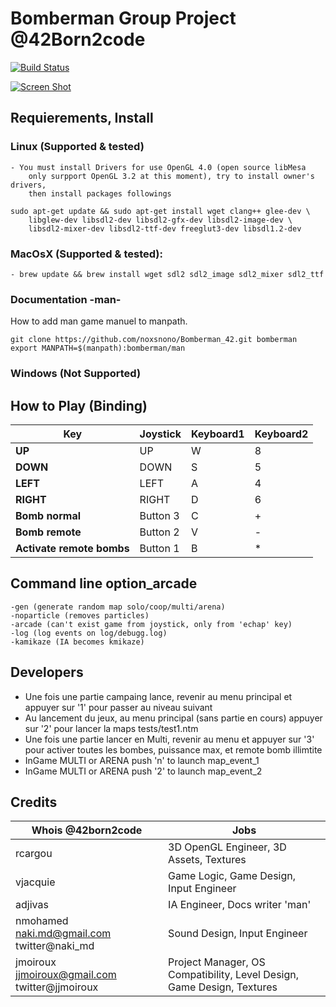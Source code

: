 # Bomberman Group Project @42Born2code
[![Build Status](https://travis-ci.org/noxsnono/Bomberman_42.svg?branch=master)](https://travis-ci.org/noxsnono/Bomberman_42)

[![Screen Shot](https://raw.githubusercontent.com/noxsnono/Bomberman_42/master/assets/zzzzOthers/bomberman_animated.gif)](http://www.dailymotion.com/video/x48re9e_bomberman-42-born2code-kamo-con-maker-faire-paris-2016_school)

## Requierements, Install

### Linux (Supported & tested)
    - You must install Drivers for use OpenGL 4.0 (open source libMesa
	    only surpport OpenGL 3.2 at this moment), try to install owner's drivers,
	    then install packages followings

    sudo apt-get update && sudo apt-get install wget clang++ glee-dev \
        libglew-dev libsdl2-dev libsdl2-gfx-dev libsdl2-image-dev \
        libsdl2-mixer-dev libsdl2-ttf-dev freeglut3-dev libsdl1.2-dev

### MacOsX (Supported & tested):
    - brew update && brew install wget sdl2 sdl2_image sdl2_mixer sdl2_ttf

### Documentation -man-
How to add man game manuel to manpath.
```
git clone https://github.com/noxsnono/Bomberman_42.git bomberman
export MANPATH=$(manpath):bomberman/man
```

### Windows (Not Supported)

## How to Play (Binding)
Key | Joystick | Keyboard1 | Keyboard2
------------ | ------------- | ------------- | -------------
**UP** | UP | W | 8
**DOWN** | DOWN | S | 5
**LEFT** | LEFT | A | 4
**RIGHT** | RIGHT | D | 6
**Bomb normal** | Button 3 | C | +
**Bomb remote** | Button 2 | V | -
**Activate remote bombs** | Button 1 | B | *

## Command line option_arcade
    -gen (generate random map solo/coop/multi/arena)
    -noparticle (removes particles)
    -arcade (can't exist game from joystick, only from 'echap' key)
    -log (log events on log/debugg.log)
    -kamikaze (IA becomes kmikaze)

## Developers
- Une fois une partie campaing lance, revenir au menu principal et appuyer sur '1' pour passer au niveau suivant
- Au lancement du jeux, au menu principal (sans partie en cours) appuyer sur '2' pour lancer la maps tests/test1.ntm
- Une fois une partie lancer en Multi, revenir au menu et appuyer sur '3' pour activer toutes les bombes, puissance max, et remote bomb illimtite
- InGame MULTI or ARENA push 'n' to launch map_event_1
- InGame MULTI or ARENA push '2' to launch map_event_2

## Credits
Whois @42born2code | Jobs
------------ | -------------
rcargou  | 3D OpenGL Engineer, 3D Assets, Textures
vjacquie | Game Logic, Game Design, Input Engineer
adjivas | IA Engineer, Docs writer 'man'
nmohamed naki.md@gmail.com twitter@naki_md | Sound Design, Input Engineer
jmoiroux jjmoiroux@gmail.com twitter@jjmoiroux | Project Manager, OS Compatibility, Level Design, Game Design, Textures
